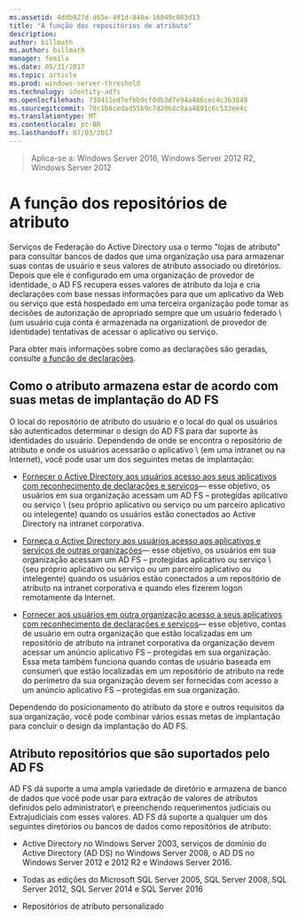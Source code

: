 ```yaml
---
ms.assetid: 4ddb927d-d65e-491d-840a-16049c083d13
title: "A função dos repositórios de atributo"
description: 
author: billmath
ms.author: billmath
manager: femila
ms.date: 05/31/2017
ms.topic: article
ms.prod: windows-server-threshold
ms.technology: identity-adfs
ms.openlocfilehash: 730411ed7efbb9cf0db3d7e94a486cec4c363849
ms.sourcegitcommit: 70c1b6cedad55b9c7d2068c9aa4891c6c533ee4c
ms.translationtype: MT
ms.contentlocale: pt-BR
ms.lasthandoff: 07/03/2017
---
```

 >Aplica-se a: Windows Server 2016, Windows Server 2012 R2, Windows Server 2012

# <a name="the-role-of-attribute-stores"></a>A função dos repositórios de atributo
Serviços de Federação do Active Directory usa o termo "lojas de atributo" para consultar bancos de dados que uma organização usa para armazenar suas contas de usuário e seus valores de atributo associado ou diretórios. Depois que ele é configurado em uma organização de provedor de identidade, o AD FS recupera esses valores de atributo da loja e cria declarações com base nessas informações para que um aplicativo da Web ou serviço que está hospedado em uma terceira organização pode tomar as decisões de autorização de apropriado sempre que um usuário federado \ (um usuário cuja conta é armazenada na organization\ de provedor de identidade) tentativas de acessar o aplicativo ou serviço.  
  
Para obter mais informações sobre como as declarações são geradas, consulte [a função de declarações](The-Role-of-Claims.md).  
  
## <a name="how-attribute-stores-fit-in-with-your-ad-fs-deployment-goals"></a>Como o atributo armazena estar de acordo com suas metas de implantação do AD FS  
O local do repositório de atributo do usuário e o local do qual os usuários são autenticados determinar o design do AD FS para dar suporte às identidades do usuário. Dependendo de onde se encontra o repositório de atributo e onde os usuários acessarão o aplicativo \ (em uma intranet ou na Internet\), você pode usar um dos seguintes metas de implantação:  
  
-   [Fornecer o Active Directory aos usuários acesso aos seus aplicativos com reconhecimento de declarações e serviços](https://technet.microsoft.com/library/dd807071.aspx)— esse objetivo, os usuários em sua organização acessam um AD FS – protegidas aplicativo ou serviço \ (seu próprio aplicativo ou serviço ou um parceiro aplicativo ou intelegente) quando os usuários estão conectados ao Active Directory na intranet corporativa.  
  
-   [Forneça o Active Directory aos usuários acesso aos aplicativos e serviços de outras organizações](https://technet.microsoft.com/library/dd807123.aspx)— esse objetivo, os usuários em sua organização acessam um AD FS – protegidas aplicativo ou serviço \ (seu próprio aplicativo ou serviço ou um parceiro aplicativo ou intelegente) quando os usuários estão conectados a um repositório de atributo na intranet corporativa e quando eles fizerem logon remotamente da Internet.  
  
-   [Fornecer aos usuários em outra organização acesso a seus aplicativos com reconhecimento de declarações e serviços](https://technet.microsoft.com/library/dd807099.aspx)— esse objetivo, contas de usuário em outra organização que estão localizadas em um repositório de atributo na intranet corporativa da organização devem acessar um anúncio aplicativo FS – protegidas em sua organização. Essa meta também funciona quando contas de usuário baseada em consumer\ que estão localizadas em um repositório de atributo na rede do perímetro da sua organização devem ser fornecidas com acesso a um anúncio aplicativo FS – protegidas em sua organização.  
  
Dependendo do posicionamento do atributo da store e outros requisitos da sua organização, você pode combinar vários essas metas de implantação para concluir o design da implantação do AD FS.  
  
## <a name="attribute-stores-that-are-supported-by-ad-fs"></a>Atributo repositórios que são suportados pelo AD FS  
AD FS dá suporte a uma ampla variedade de diretório e armazena de banco de dados que você pode usar para extração de valores de atributos definidos pelo administrator\ e preenchendo requerimentos judiciais ou Extrajudiciais com esses valores. AD FS dá suporte a qualquer um dos seguintes diretórios ou bancos de dados como repositórios de atributo:  
  
-   Active Directory no Windows Server 2003, serviços de domínio do Active Directory \(AD DS\) no Windows Server 2008, o AD DS no Windows Server 2012 e 2012 R2 e Windows Server 2016. 
  
-   Todas as edições do Microsoft SQL Server 2005, SQL Server 2008, SQL Server 2012, SQL Server 2014 e SQL Server 2016  
  
-   Repositórios de atributo personalizado  
  

